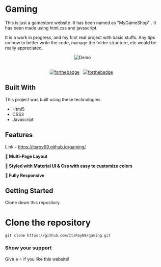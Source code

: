 # Gaming

This is just a gamestore website. It has been named as "MyGameShop" . It has been made using html,css and javascript.

It is a work in progress, and my first real project with basic stuffs. Any tips on how to better write the code, manage the folder structure, etc would be really appreciated.


<div align="center">
  <img alt="Demo" src="https://user-images.githubusercontent.com/78967360/167301212-8b120002-5850-4715-bb61-0d1857db5c94.png" />

</div>

<br/>

<center>

[![forthebadge](https://forthebadge.com/images/badges/built-with-love.svg)](https://forthebadge.com) &nbsp;
[![forthebadge](https://forthebadge.com/images/badges/made-with-javascript.svg)](https://forthebadge.com) &nbsp;

</center>

## Built With

This project was built using these technologies.

- Html5
- CSS3
- Javascript

## Features

Link - https://itsroy69.github.io/gaming/

**📖 Multi-Page Layout**

**🎨 Styled with Material UI & Css with easy to customize colors**

**📱 Fully Responsive**

## Getting Started

Clone down this repository. 
# Clone the repository
`git clone https://github.com/ItsRoy69/gaming.git`

### Show your support

Give a ⭐ if you like this website!
